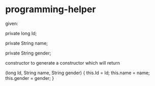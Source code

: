 # programming-helper

given:

private long Id;

private String name;

private String gender;





constructor
to generate a constructor which will return 

(long Id, String name, String gender) {
	this.Id = Id;
	this.name = name;
	this.gender = gender;
	}
